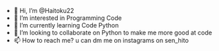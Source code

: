 - 👋 Hi, I’m @Haitoku22
- 👀 I’m interested in Programming Code
- 🌱 I’m currently learning Code Python
- 💞️ I’m looking to collaborate on Python to make me more good at code
- 📫 How to reach me? u can dm me on instagrams on sen_hito

<!---
Haitoku22/Haitoku22 is a ✨ special ✨ repository because its `README.md` (this file) appears on your GitHub profile.
You can click the Preview link to take a look at your changes.
--->
